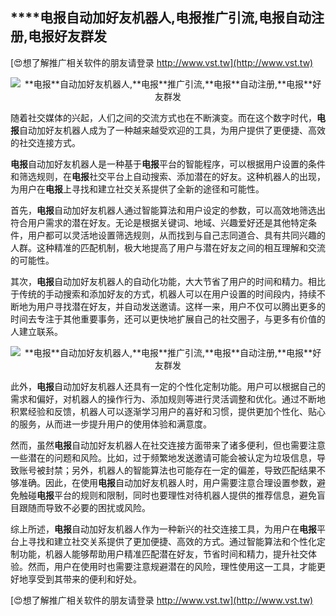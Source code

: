 ## ****电报**自动加好友机器人,**电报**推广引流,**电报**自动注册,**电报**好友群发**

[😍想了解推广相关软件的朋友请登录 http://www.vst.tw](http://www.vst.tw)

 <center><img src="https://vst.tw/MP4/tuiguang/png/3.png" alt="**电报**自动加好友机器人,**电报**推广引流,**电报**自动注册,**电报**好友群发"></center>

随着社交媒体的兴起，人们之间的交流方式也在不断演变。而在这个数字时代，**电报**自动加好友机器人成为了一种越来越受欢迎的工具，为用户提供了更便捷、高效的社交连接方式。

**电报**自动加好友机器人是一种基于**电报**平台的智能程序，可以根据用户设置的条件和筛选规则，在**电报**社交平台上自动搜索、添加潜在的好友。这种机器人的出现，为用户在**电报**上寻找和建立社交关系提供了全新的途径和可能性。

首先，**电报**自动加好友机器人通过智能算法和用户设定的参数，可以高效地筛选出符合用户需求的潜在好友。无论是根据关键词、地域、兴趣爱好还是其他特定条件，用户都可以灵活地设置筛选规则，从而找到与自己志同道合、具有共同兴趣的人群。这种精准的匹配机制，极大地提高了用户与潜在好友之间的相互理解和交流的可能性。

其次，**电报**自动加好友机器人的自动化功能，大大节省了用户的时间和精力。相比于传统的手动搜索和添加好友的方式，机器人可以在用户设置的时间段内，持续不断地为用户寻找潜在好友，并自动发送邀请。这样一来，用户不仅可以腾出更多的时间去专注于其他重要事务，还可以更快地扩展自己的社交圈子，与更多有价值的人建立联系。

 <center><img src="https://vst.tw/MP4/tuiguang/png/5.png" alt="**电报**自动加好友机器人,**电报**推广引流,**电报**自动注册,**电报**好友群发"></center>

此外，**电报**自动加好友机器人还具有一定的个性化定制功能。用户可以根据自己的需求和偏好，对机器人的操作行为、添加规则等进行灵活调整和优化。通过不断地积累经验和反馈，机器人可以逐渐学习用户的喜好和习惯，提供更加个性化、贴心的服务，从而进一步提升用户的使用体验和满意度。

然而，虽然**电报**自动加好友机器人在社交连接方面带来了诸多便利，但也需要注意一些潜在的问题和风险。比如，过于频繁地发送邀请可能会被认定为垃圾信息，导致账号被封禁；另外，机器人的智能算法也可能存在一定的偏差，导致匹配结果不够准确。因此，在使用**电报**自动加好友机器人时，用户需要注意合理设置参数，避免触碰**电报**平台的规则和限制，同时也要理性对待机器人提供的推荐信息，避免盲目跟随而导致不必要的困扰或风险。

综上所述，**电报**自动加好友机器人作为一种新兴的社交连接工具，为用户在**电报**平台上寻找和建立社交关系提供了更加便捷、高效的方式。通过智能算法和个性化定制功能，机器人能够帮助用户精准匹配潜在好友，节省时间和精力，提升社交体验。然而，用户在使用时也需要注意规避潜在的风险，理性使用这一工具，才能更好地享受到其带来的便利和好处。

[😍想了解推广相关软件的朋友请登录 http://www.vst.tw](http://www.vst.tw)



